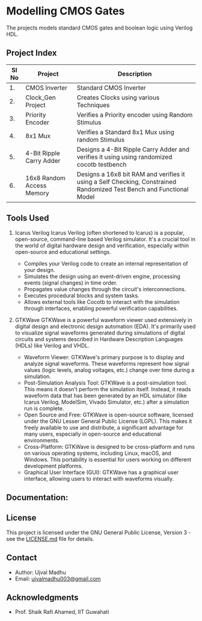 # Modelling CMOS Gates

The projects models standard CMOS gates and boolean logic using Verilog HDL.


## Project Index

| Sl No | Project | Description |
|-------|---------|-------------|
| 1.    | CMOS Inverter | Standard CMOS Inverter |
| 2.    | Clock_Gen Project | Creates Clocks using various Techniques |
| 3.    | Priority Encoder  | Verifies a Priority encoder using Random Stimulus |
| 4.    | 8x1 Mux | Verifies a Standard 8x1 Mux using random Stimulus |
| 5.    | 4-Bit Ripple Carry Adder | Designs a 4-Bit Ripple Carry Adder and verifies it using using randomized cocotb testbench |
| 6.    | 16x8 Random Access Memory | Designs a 16x8 bit RAM and verifies it using a Self Checking, Constrained Randomized Test Bench and Functional Model |


## Tools Used

1. Icarus Verilog
    Icarus Verilog (often shortened to Icarus) is a popular, open-source, command-line based Verilog simulator. It's a crucial tool in the world of digital hardware design and verification, especially within open-source and educational settings.
    - Compiles your Verilog code to create an internal representation of your design.
    - Simulates the design using an event-driven engine, processing events (signal changes) in time order.
    - Propagates value changes through the circuit's interconnections.
    - Executes procedural blocks and system tasks.
    - Allows external tools like Cocotb to interact with the simulation through interfaces, enabling powerful verification capabilities.

4. GTKWave
    GTKWave is a powerful waveform viewer used extensively in digital design and electronic design automation (EDA). It's primarily used to visualize signal waveforms generated during simulations of digital circuits and systems described in Hardware Description Languages (HDLs) like Verilog and VHDL.

    - Waveform Viewer: GTKWave's primary purpose is to display and analyze signal waveforms. These waveforms represent how signal values (logic levels, analog voltages, etc.) change over time during a simulation.
    - Post-Simulation Analysis Tool: GTKWave is a post-simulation tool. This means it doesn't perform the simulation itself. Instead, it reads waveform data that has been generated by an HDL simulator (like Icarus Verilog, ModelSim, Vivado Simulator, etc.) after a simulation run is complete.
    - Open Source and Free: GTKWave is open-source software, licensed under the GNU Lesser General Public License (LGPL). This makes it freely available to use and distribute, a significant advantage for many users, especially in open-source and educational environments.
    - Cross-Platform: GTKWave is designed to be cross-platform and runs on various operating systems, including Linux, macOS, and Windows. This portability is essential for users working on different development platforms.
    - Graphical User Interface (GUI): GTKWave has a graphical user interface, allowing users to interact with waveforms visually.







## Documentation:





## License

This project is licensed under the GNU General Public License, Version 3 - see the [LICENSE.md](LICENSE.md) file for details.

## Contact

- Author: Ujval Madhu
- Email: ujvalmadhu003@gmail.com

## Acknowledgments

- Prof. Shaik Rafi Ahamed, IIT Guwahati